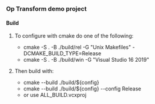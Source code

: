### Op Transform demo project

#### Build

1. To configure with cmake do one of the following:
   * cmake -S . -B ./build/rel -G "Unix Makefiles" -DCMAKE_BUILD_TYPE=Release
   * cmake -S . -B ./build/win -G "Visual Studio 16 2019"

2. Then build with:
   * cmake --build ./build/${config}
   * cmake --build ./build/${config} --config Release
   * or use ALL_BUILD.vcxproj

